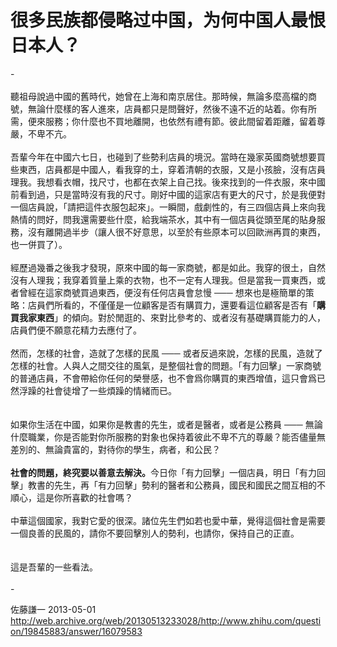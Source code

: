 # 很多民族都侵略过中国，为何中国人最恨日本人？

<div class="zm-editable-content clearfix">-<br><br>聽祖母說過中國的舊時代，她曾在上海和南京居住。那時候，無論多麼高檔的商號，無論什麼樣的客人進來，店員都只是問聲好，然後不遠不近的站着。你有所需，便來服務；你什麼也不買地離開，也依然有禮有節。彼此間留着距離，留着尊嚴，不卑不亢。<br><br>吾輩今年在中國六七日，也碰到了些勢利店員的境況。當時在幾家英國商號想要買些東西，店員都是中國人，看我穿的土，穿着清朝的衣服，又是小孩臉，沒有店員理我。我想看衣帽，找尺寸，也都在衣架上自己找。後來找到的一件衣服，來中國前看到過，只是當時沒有我的尺寸。剛好中國的這家店有更大的尺寸，於是我便對一個店員說，「請把這件衣服包起來」。一瞬間，戲劇性的，有三四個店員上來向我熱情的問好，問我還需要些什麼，給我端茶水，其中有一個店員從頭至尾的貼身服務，沒有離開過半步（讓人很不好意思，以至於有些原本可以回歐洲再買的東西，也一併買了）。<br><br>經歷過幾番之後我才發現，原來中國的每一家商號，都是如此。我穿的很土，自然沒有人理我；我穿着質量上乘的衣物，也不一定有人理我。但是當我一買東西，或者曾經在這家商號買過東西，便沒有任何店員會怠慢 ─── 想來也是極簡單的策略：店員們所看的，不僅僅是一位顧客是否有購買力，還要看這位顧客是否有「<b>購買我家東西</b>」的傾向。對於閒逛的、來對比參考的、或者沒有基礎購買能力的人，店員們便不願意花精力去應付了。<br><br>然而，怎樣的社會，造就了怎樣的民風 ─── 或者反過來說，怎樣的民風，造就了怎樣的社會。人與人之間交往的風氣，是整個社會的問題。「有力回擊」一家商號的普通店員，不會帶給你任何的榮譽感，也不會爲你購買的東西增值，這只會爲已然浮躁的社會徒增了一些煩躁的情緒而已。<br><br><br>如果你生活在中國，如果你是教書的先生，或者是醫者，或者是公務員 ─── 無論什麼職業，你是否能對你所服務的對象也保持着彼此不卑不亢的尊嚴？能否儘量無差別的、無論貴富的，對待你的學生，病者，和公民？<br><br><b>社會的問題，終究要以善意去解決。</b>今日你「有力回擊」一個店員，明日「有力回擊」教書的先生，再「有力回擊」勢利的醫者和公務員，國民和國民之間互相的不順心，這是你所喜歡的社會嗎？<br><br>中華這個國家，我對它愛的很深。諸位先生們如若也愛中華，覺得這個社會是需要一個良善的民風的，請你不要回擊別人的勢利，也請你，保持自己的正直。<br><br><br>這是吾輩的一些看法。<br><br>-</div>

佐藤謙一 2013-05-01 http://web.archive.org/web/20130513233028/http://www.zhihu.com/question/19845883/answer/16079583